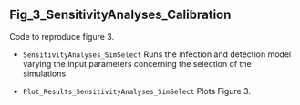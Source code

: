 ## Fig_3_SensitivityAnalyses_Calibration

Code to reproduce figure 3.

- `SensitivityAnalyses_SimSelect`
Runs the infection and detection model varying the input parameters concerning the selection of the simulations.

- `Plot_Results_SensitivityAnalyses_SimSelect`
Plots Figure 3.
